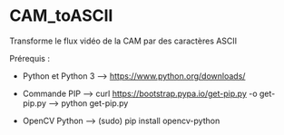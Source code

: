 # CAM_toASCII
Transforme le flux vidéo de la CAM par des caractères ASCII

Prérequis :

- Python et Python 3 --> https://www.python.org/downloads/

- Commande PIP  --> curl https://bootstrap.pypa.io/get-pip.py -o get-pip.py
                --> python get-pip.py

- OpenCV Python --> (sudo) pip install opencv-python
